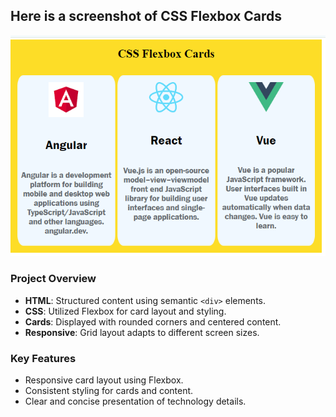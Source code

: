 ## Here is a screenshot of CSS Flexbox Cards
![Flexbox Cards Screenshot](images/Screenshot.png)

### Project Overview
- **HTML**: Structured content using semantic `<div>` elements.
- **CSS**: Utilized Flexbox for card layout and styling.
- **Cards**: Displayed with rounded corners and centered content.
- **Responsive**: Grid layout adapts to different screen sizes.

### Key Features
- Responsive card layout using Flexbox.
- Consistent styling for cards and content.
- Clear and concise presentation of technology details.
